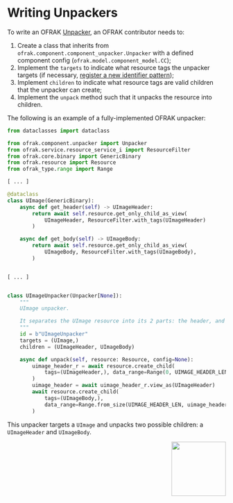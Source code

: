 # Writing Unpackers

To write an OFRAK [Unpacker](../../user-guide/component/unpacker.md), an OFRAK contributor needs to:

1. Create a class that inherits from `ofrak.component.component_unpacker.Unpacker` with a defined component config (`ofrak.model.component_model.CC`);
2. Implement the `targets` to indicate what resource tags the unpacker targets (if necessary, [register a new identifier pattern](./identifier.md));
3. Implement `children` to indicate what resource tags are valid children that the unpacker can create;
4. Implement the `unpack` method such that it unpacks the resource into children.

The following is an example of a fully-implemented OFRAK unpacker:

```python
from dataclasses import dataclass

from ofrak.component.unpacker import Unpacker
from ofrak.service.resource_service_i import ResourceFilter
from ofrak.core.binary import GenericBinary
from ofrak.resource import Resource
from ofrak_type.range import Range

[ ... ]

@dataclass
class UImage(GenericBinary):
    async def get_header(self) -> UImageHeader:
        return await self.resource.get_only_child_as_view(
            UImageHeader, ResourceFilter.with_tags(UImageHeader)
        )

    async def get_body(self) -> UImageBody:
        return await self.resource.get_only_child_as_view(
            UImageBody, ResourceFilter.with_tags(UImageBody),
        )


[ ... ]


class UImageUnpacker(Unpacker[None]):
    """
    UImage unpacker.

    It separates the UImage resource into its 2 parts: the header, and the body.
    """
    id = b"UImageUnpacker"
    targets = (UImage,)
    children = (UImageHeader, UImageBody)

    async def unpack(self, resource: Resource, config=None):
        uimage_header_r = await resource.create_child(
            tags=(UImageHeader,), data_range=Range(0, UIMAGE_HEADER_LEN)
        )
        uimage_header = await uimage_header_r.view_as(UImageHeader)
        await resource.create_child(
            tags=(UImageBody,),
            data_range=Range.from_size(UIMAGE_HEADER_LEN, uimage_header.ih_size),
        )
```

This unpacker targets a `UImage` and unpacks two possible children: a `UImageHeader` and `UImageBody`.

<div align="right">
<img src="../../assets/square_02.png" width="125" height="125">
</div>
